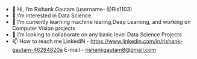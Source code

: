 - 👋 Hi, I’m Rishank Gautam (username- @Ris1103)
- 👀 I’m interested in Data Science
- 🌱 I’m currently learning machine learing,Deep Learning, and working on Computer Vision projects
- 💞️ I’m looking to collaborate on any basic level Data Science Projects
- 📫 How to reach me
 LinkedIN - https://www.linkedin.com/in/rishank-gautam-46284820a
 E-mail - rishankgautam8@gmail.com

<!---
Ris1103/Ris1103 is a ✨ special ✨ repository because its `README.md` (this file) appears on your GitHub profile.
You can click the Preview link to take a look at your changes.
--->
